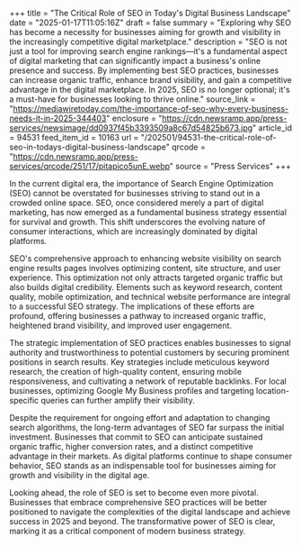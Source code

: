 +++
title = "The Critical Role of SEO in Today's Digital Business Landscape"
date = "2025-01-17T11:05:16Z"
draft = false
summary = "Exploring why SEO has become a necessity for businesses aiming for growth and visibility in the increasingly competitive digital marketplace."
description = "SEO is not just a tool for improving search engine rankings—it's a fundamental aspect of digital marketing that can significantly impact a business's online presence and success. By implementing best SEO practices, businesses can increase organic traffic, enhance brand visibility, and gain a competitive advantage in the digital marketplace. In 2025, SEO is no longer optional; it's a must-have for businesses looking to thrive online."
source_link = "https://mediawiretoday.com/the-importance-of-seo-why-every-business-needs-it-in-2025-344403"
enclosure = "https://cdn.newsramp.app/press-services/newsimage/dd0937f45b3393509a8c67d54825b673.jpg"
article_id = 94531
feed_item_id = 10163
url = "/202501/94531-the-critical-role-of-seo-in-todays-digital-business-landscape"
qrcode = "https://cdn.newsramp.app/press-services/qrcode/251/17/pitapico5unE.webp"
source = "Press Services"
+++

<p>In the current digital era, the importance of Search Engine Optimization (SEO) cannot be overstated for businesses striving to stand out in a crowded online space. SEO, once considered merely a part of digital marketing, has now emerged as a fundamental business strategy essential for survival and growth. This shift underscores the evolving nature of consumer interactions, which are increasingly dominated by digital platforms.</p><p>SEO's comprehensive approach to enhancing website visibility on search engine results pages involves optimizing content, site structure, and user experience. This optimization not only attracts targeted organic traffic but also builds digital credibility. Elements such as keyword research, content quality, mobile optimization, and technical website performance are integral to a successful SEO strategy. The implications of these efforts are profound, offering businesses a pathway to increased organic traffic, heightened brand visibility, and improved user engagement.</p><p>The strategic implementation of SEO practices enables businesses to signal authority and trustworthiness to potential customers by securing prominent positions in search results. Key strategies include meticulous keyword research, the creation of high-quality content, ensuring mobile responsiveness, and cultivating a network of reputable backlinks. For local businesses, optimizing Google My Business profiles and targeting location-specific queries can further amplify their visibility.</p><p>Despite the requirement for ongoing effort and adaptation to changing search algorithms, the long-term advantages of SEO far surpass the initial investment. Businesses that commit to SEO can anticipate sustained organic traffic, higher conversion rates, and a distinct competitive advantage in their markets. As digital platforms continue to shape consumer behavior, SEO stands as an indispensable tool for businesses aiming for growth and visibility in the digital age.</p><p>Looking ahead, the role of SEO is set to become even more pivotal. Businesses that embrace comprehensive SEO practices will be better positioned to navigate the complexities of the digital landscape and achieve success in 2025 and beyond. The transformative power of SEO is clear, marking it as a critical component of modern business strategy.</p>